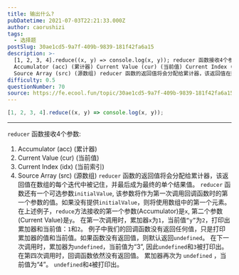 ```yaml
---
title: 输出什么?
pubDatetime: 2021-07-03T22:21:33.000Z
author: caorushizi
tags:
  - 选择题
postSlug: 30ae1cd5-9a7f-409b-9839-181f42fa6a15
description: >-
  [1, 2, 3, 4].reduce((x, y) => console.log(x, y)); reducer 函数接收4个参数:
  Accumulator (acc) (累计器) Current Value (cur) (当前值) Current Index (idx) (当前索引)
  Source Array (src) (源数组) reducer 函数的返回值将会分配给累计器，该返回值在数组
difficulty: 0.5
questionNumber: 70
source: https://fe.ecool.fun/topic/30ae1cd5-9a7f-409b-9839-181f42fa6a15
---
```


```javascript
[1, 2, 3, 4].reduce((x, y) => console.log(x, y));
```

---

`reducer` 函数接收4个参数:
1. Accumulator (acc) (累计器)
2. Current Value (cur) (当前值)
3. Current Index (idx) (当前索引)
4. Source Array (src) (源数组)
`reducer` 函数的返回值将会分配给累计器，该返回值在数组的每个迭代中被记住，并最后成为最终的单个结果值。
`reducer` 函数还有一个可选参数`initialValue`, 该参数将作为第一次调用回调函数时的第一个参数的值。如果没有提供`initialValue`，则将使用数组中的第一个元素。
在上述例子，`reduce`方法接收的第一个参数(Accumulator)是`x`, 第二个参数(Current Value)是`y`。
在第一次调用时，累加器`x`为`1`，当前值`“y”`为`2`，打印出累加器和当前值：`1`和`2`。
例子中我们的回调函数没有返回任何值，只是打印累加器的值和当前值。如果函数没有返回值，则默认返回`undefined`。 在下一次调用时，累加器为`undefined`，当前值为“3”, 因此`undefined`和`3`被打印出。
在第四次调用时，回调函数依然没有返回值。 累加器再次为 `undefined` ，当前值为“4”。 `undefined`和`4`被打印出。
